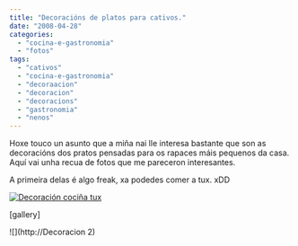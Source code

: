 ```yaml
---
title: "Decoracións de platos para cativos."
date: "2008-04-28"
categories: 
  - "cocina-e-gastronomia"
  - "fotos"
tags: 
  - "cativos"
  - "cocina-e-gastronomia"
  - "decoraacion"
  - "decoracion"
  - "decoracions"
  - "gastronomia"
  - "nenos"
---
```


Hoxe touco un asunto que a miña nai lle interesa bastante que son as decoracións dos pratos pensadas para os rapaces máis pequenos da casa. Aquí vai unha recua de fotos que me pareceron interesantes.

A primeira delas é algo freak, xa podedes comer a tux. xDD

[![](images/comida_figuras_1-300x225.jpg "Decoración cociña tux")](http://estradense.com/wp-content/uploads/2008/04/comida_figuras_1.jpg)

\[gallery\]

![](http://Decoracion 2)
